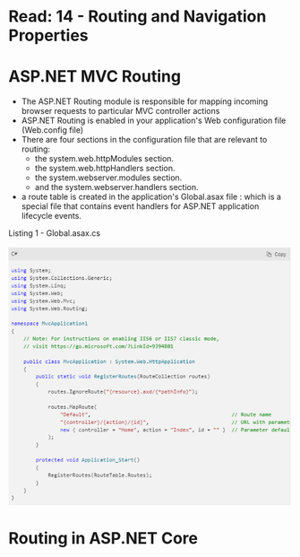 # Read: 14 - Routing and Navigation Properties
# ASP.NET MVC Routing
- The ASP.NET Routing module is responsible for mapping incoming browser requests to particular MVC controller actions
- ASP.NET Routing is enabled in your application's Web configuration file (Web.config file)
- There are four sections in the configuration file that are relevant to routing: 
     - the system.web.httpModules section.
     - the system.web.httpHandlers section.
     - the system.webserver.modules section.
     - and the system.webserver.handlers section.
- a route table is created in the application's Global.asax file : which  is a special file that contains event handlers for ASP.NET application lifecycle events.

Listing 1 - Global.asax.cs

![](./img/Listing1-Global.asax.cs.png)


# Routing in ASP.NET Core
